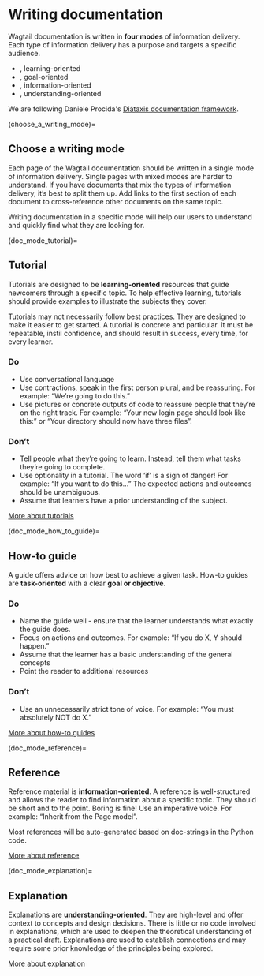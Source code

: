# Writing documentation

Wagtail documentation is written in **four modes** of information delivery.
Each type of information delivery has a purpose and targets a specific audience.

-   [](doc_mode_tutorial), learning-oriented
-   [](doc_mode_how_to_guide), goal-oriented
-   [](doc_mode_reference), information-oriented
-   [](doc_mode_explanation), understanding-oriented

We are following Daniele Procida's [Diátaxis documentation framework](https://diataxis.fr/).

(choose_a_writing_mode)=

## Choose a writing mode

Each page of the Wagtail documentation should be written in a single mode of information delivery.
Single pages with mixed modes are harder to understand.
If you have documents that mix the types of information delivery,
it’s best to split them up. Add links to the first section of each document to cross-reference other documents on the same topic.

Writing documentation in a specific mode will help our users to understand and quickly find what they are looking for.

(doc_mode_tutorial)=

## Tutorial

Tutorials are designed to be **learning-oriented** resources that guide newcomers through a specific topic. To help effective learning, tutorials should provide examples to illustrate the subjects they cover.

Tutorials may not necessarily follow best practices. They are designed to make it easier to get started. A tutorial is concrete and particular. It must be repeatable, instil confidence, and should result in success, every time, for every learner.

### Do

-   Use conversational language
-   Use contractions, speak in the first person plural, and be reassuring. For example: “We’re going to do this.”
-   Use pictures or concrete outputs of code to reassure people that they’re on the right track.
    For example: “Your new login page should look like this:” or “Your directory should now have three files”.

### Don’t

-   Tell people what they’re going to learn.
    Instead, tell them what tasks they’re going to complete.
-   Use optionality in a tutorial. The word ‘if’ is a sign of danger!
    For example: “If you want to do this…”
    The expected actions and outcomes should be unambiguous.
-   Assume that learners have a prior understanding of the subject.

[More about tutorials](https://diataxis.fr/tutorials/)

(doc_mode_how_to_guide)=

## How-to guide

A guide offers advice on how best to achieve a given task.
How-to guides are **task-oriented** with a clear **goal or objective**.

### Do

-   Name the guide well - ensure that the learner understands what exactly the guide does.
-   Focus on actions and outcomes. For example: “If you do X, Y should happen.”
-   Assume that the learner has a basic understanding of the general concepts
-   Point the reader to additional resources

### Don’t

-   Use an unnecessarily strict tone of voice. For example: “You must absolutely NOT do X.”

[More about how-to guides](https://diataxis.fr/how-to-guides/)

(doc_mode_reference)=

## Reference

Reference material is **information-oriented**.
A reference is well-structured and allows the reader to find information about a specific topic.
They should be short and to the point. Boring is fine! Use an imperative voice.
For example: “Inherit from the Page model”.

Most references will be auto-generated based on doc-strings in the Python code.

[More about reference](https://diataxis.fr/reference/)

(doc_mode_explanation)=

## Explanation

Explanations are **understanding-oriented**.
They are high-level and offer context to concepts and design decisions.
There is little or no code involved in explanations,
which are used to deepen the theoretical understanding of a practical draft.
Explanations are used to establish connections and may require some prior knowledge of the principles being explored.

[More about explanation](https://diataxis.fr/explanation/)
